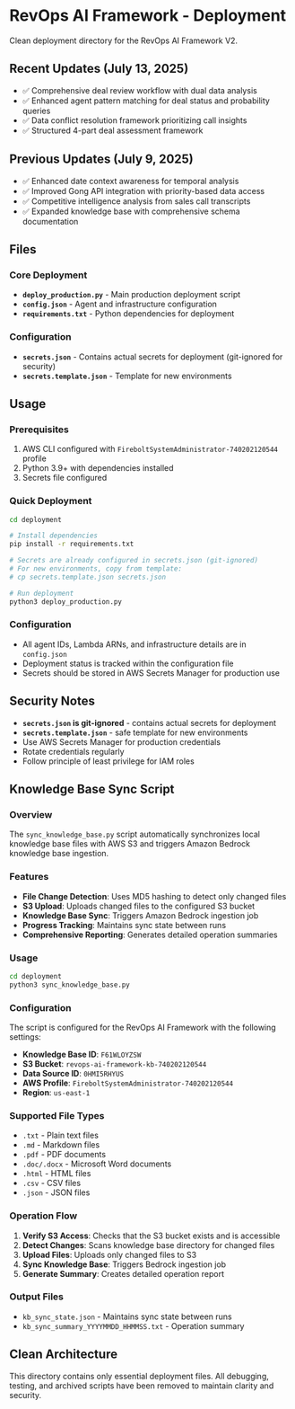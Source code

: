 # RevOps AI Framework - Deployment

Clean deployment directory for the RevOps AI Framework V2.

## Recent Updates (July 13, 2025)
- ✅ Comprehensive deal review workflow with dual data analysis
- ✅ Enhanced agent pattern matching for deal status and probability queries
- ✅ Data conflict resolution framework prioritizing call insights
- ✅ Structured 4-part deal assessment framework

## Previous Updates (July 9, 2025)
- ✅ Enhanced date context awareness for temporal analysis
- ✅ Improved Gong API integration with priority-based data access
- ✅ Competitive intelligence analysis from sales call transcripts
- ✅ Expanded knowledge base with comprehensive schema documentation

## Files

### Core Deployment
- **`deploy_production.py`** - Main production deployment script
- **`config.json`** - Agent and infrastructure configuration
- **`requirements.txt`** - Python dependencies for deployment

### Configuration
- **`secrets.json`** - Contains actual secrets for deployment (git-ignored for security)
- **`secrets.template.json`** - Template for new environments

## Usage

### Prerequisites
1. AWS CLI configured with `FireboltSystemAdministrator-740202120544` profile
2. Python 3.9+ with dependencies installed
3. Secrets file configured

### Quick Deployment
```bash
cd deployment

# Install dependencies
pip install -r requirements.txt

# Secrets are already configured in secrets.json (git-ignored)
# For new environments, copy from template:
# cp secrets.template.json secrets.json

# Run deployment
python3 deploy_production.py
```

### Configuration
- All agent IDs, Lambda ARNs, and infrastructure details are in `config.json`
- Deployment status is tracked within the configuration file
- Secrets should be stored in AWS Secrets Manager for production use

## Security Notes
- **`secrets.json` is git-ignored** - contains actual secrets for deployment
- **`secrets.template.json`** - safe template for new environments  
- Use AWS Secrets Manager for production credentials
- Rotate credentials regularly
- Follow principle of least privilege for IAM roles

## Knowledge Base Sync Script

### Overview
The `sync_knowledge_base.py` script automatically synchronizes local knowledge base files with AWS S3 and triggers Amazon Bedrock knowledge base ingestion.

### Features
- **File Change Detection**: Uses MD5 hashing to detect only changed files
- **S3 Upload**: Uploads changed files to the configured S3 bucket
- **Knowledge Base Sync**: Triggers Amazon Bedrock ingestion job
- **Progress Tracking**: Maintains sync state between runs
- **Comprehensive Reporting**: Generates detailed operation summaries

### Usage
```bash
cd deployment
python3 sync_knowledge_base.py
```

### Configuration
The script is configured for the RevOps AI Framework with the following settings:
- **Knowledge Base ID**: `F61WLOYZSW`
- **S3 Bucket**: `revops-ai-framework-kb-740202120544`
- **Data Source ID**: `0HMI5RHYUS`
- **AWS Profile**: `FireboltSystemAdministrator-740202120544`
- **Region**: `us-east-1`

### Supported File Types
- `.txt` - Plain text files
- `.md` - Markdown files
- `.pdf` - PDF documents
- `.doc/.docx` - Microsoft Word documents
- `.html` - HTML files
- `.csv` - CSV files
- `.json` - JSON files

### Operation Flow
1. **Verify S3 Access**: Checks that the S3 bucket exists and is accessible
2. **Detect Changes**: Scans knowledge base directory for changed files
3. **Upload Files**: Uploads only changed files to S3
4. **Sync Knowledge Base**: Triggers Bedrock ingestion job
5. **Generate Summary**: Creates detailed operation report

### Output Files
- `kb_sync_state.json` - Maintains sync state between runs
- `kb_sync_summary_YYYYMMDD_HHMMSS.txt` - Operation summary

## Clean Architecture
This directory contains only essential deployment files. All debugging, testing, and archived scripts have been removed to maintain clarity and security.